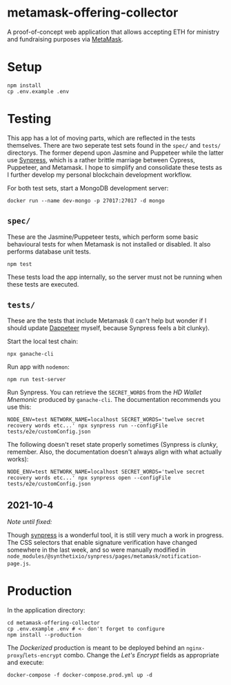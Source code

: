 metamask-offering-collector
===========================

A proof-of-concept web application that allows accepting ETH for ministry and fundraising purposes via [MetaMask](https://metamask.io/).

# Setup

```
npm install
cp .env.example .env
```

# Testing

This app has a lot of moving parts, which are reflected in the tests themselves. There are two seperate test sets found in the `spec/` and `tests/` directorys. The former depend upon Jasmine and Puppeteer while the latter use [Synpress](https://github.com/Synthetixio/synpress), which is a rather brittle marriage between Cypress, Puppeteer, and Metamask. I hope to simplify and consolidate these tests as I further develop my personal blockchain development workflow.

For both test sets, start a MongoDB development server:

```
docker run --name dev-mongo -p 27017:27017 -d mongo
```

## `spec/`

These are the Jasmine/Puppeteer tests, which perform some basic behavioural tests for when Metamask is not installed or disabled. It also performs database unit tests.

```
npm test
```

These tests load the app internally, so the server must not be running when these tests are executed.

## `tests/`

These are the tests that include Metamask (I can't help but wonder if I should update [Dappeteer](https://github.com/decentraland/dappeteer) myself, because Synpress feels a bit clunky).

Start the local test chain:

```
npx ganache-cli
```

Run app with `nodemon`:

```
npm run test-server
```

Run Synpress. You can retrieve the `SECRET_WORDS` from the _HD Wallet Mnemonic_ produced by `ganache-cli`. The documentation recommends you use this:

```
NODE_ENV=test NETWORK_NAME=localhost SECRET_WORDS='twelve secret recovery words etc...' npx synpress run --configFile tests/e2e/customConfig.json
```

The following doesn't reset state properly sometimes (Synpress is _clunky_, remember. Also, the documentation doesn't always align with what actually works):

```
NODE_ENV=test NETWORK_NAME=localhost SECRET_WORDS='twelve secret recovery words etc...' npx synpress open --configFile tests/e2e/customConfig.json
```

## 2021-10-4

_Note until fixed:_

Though [synpress](https://github.com/Synthetixio/synpress) is a wonderful tool, it is still very much a work in progress. The CSS selectors that enable signature verification have changed somewhere in the last week, and so were manually modified in `node_modules/@synthetixio/synpress/pages/metamask/notification-page.js`.

# Production

In the application directory:

```
cd metamask-offering-collector
cp .env.example .env # <- don't forget to configure
npm install --production
```

The _Dockerized_ production is meant to be deployed behind an `nginx-proxy`/`lets-encrypt` combo. Change the _Let's Encrypt_ fields as appropriate and execute:

```
docker-compose -f docker-compose.prod.yml up -d
```


